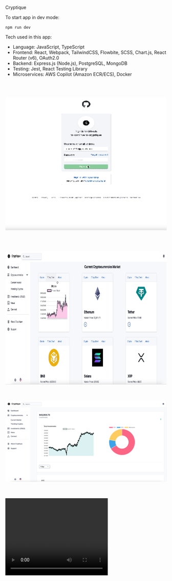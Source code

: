 Cryptique

To start app in dev mode:
```
npm run dev
```


Tech used in this app:
- Language: JavaScript, TypeScript
- Frontend: React, Webpack, TailwindCSS, Flowbite, SCSS, Chart.js, React Router (v6), OAuth2.0
- Backend: Express.js (Node.js), PostgreSQL, MongoDB
- Testing: Jest, React Testing Library 
- Microservices: AWS Copilot (Amazon ECR/ECS), Docker


<br><br>
<div align="center">
  <img src="./client/assets/readme/login-cryptique.gif" width="829" height="415">
</div>

<br><br>
<div align="center">
  <img src="./client/assets/readme/cryptos.gif" width="829" height="415">
</div>


<br><br>
![alt text](./client/assets/readme/dashboard.png)



<br><br>
<video width="320" height="240" controls>
  <source src="./client/assets/readme/login-cryptique.mp4" type="video/mp4">
</video>
